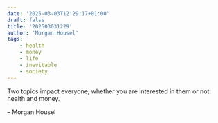 ```yaml
---
date: '2025-03-03T12:29:17+01:00'
draft: false
title: '202503031229'
author: 'Morgan Housel'
tags:
    - health
    - money
    - life
    - inevitable
    - society
---
```

Two topics impact everyone, whether you are interested in them or not: health and money.

– Morgan Housel
